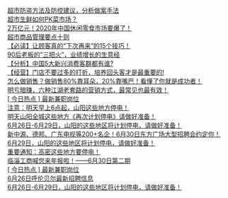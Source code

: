   
[超市防盗方法及防控建议，分析做案手法](http://www.dianyue.me/archives/298/6wkqz0cedmvbs4ic/)  
[超市生鲜如何PK菜市场？](http://www.dianyue.me/archives/336/ye3n2hh63xs607pq/)  
[2万亿元！2020年中国休闲零食市场要爆了！](http://www.dianyue.me/archives/321/74pp4cuelo2oi59x/)  
[超市商品管理要点十则](http://www.dianyue.me/archives/298/eq3cpuuhdwxiizn9/)  
[【必读】让顾客真的“下次再来”的15个技巧！](http://www.dianyue.me/archives/335/fq46q8hivv5ffbkw/)  
[90后老板的“三把火”，业绩增长的生意经](http://www.dianyue.me/archives/336/2u5t3lixzdzl7qhj/)  
[【分析】中国5大新兴消费客群都有谁?](http://www.dianyue.me/archives/330/kjqiuijt2qlvzini/)  
[【经营】门店不要过多的打折，培养回头客才是最重要的!](http://www.dianyue.me/archives/330/l3pczon1tosfnc1m/)  
[怎么做销售？做销售80%靠耳朵，20%靠嘴巴！看懂了你就是成功者！](http://www.dianyue.me/archives/336/77fjghn1nrr2ytkp/)  
[明亏暗赚，六种江湖老套路的营销方式，最常见也最有效！](http://www.dianyue.me/archives/321/zzctt6rlvnv2plkt/)  
[[ 今日热点 ] 最新兼职岗位](http://www.dianyue.me/archives/350/fifhjtg1g54am37f/)  
[注意：明天早上6点起，山阳这些地方停电！](http://www.dianyue.me/archives/009/yronluoal9mqv2hj/)  
[明天山阳全城这些地方《再次计划停电》请做好准备！](http://www.dianyue.me/archives/670/rh0v3auu8kmkskci/)  
[6月26日-6月29日，山阳的这些地区将计划停电，请做好准备！](http://www.dianyue.me/archives/925/rj6d1blqj7gf3qb5/)  
[新中源、德邦、广东电视等200+名企！6月30日东方广场大型招聘会约定你！](http://www.dianyue.me/archives/944/38xqn6m670wpr8ug/)  
[6月29日，山阳的这些地区将计划停电，请做好准备！](http://www.dianyue.me/archives/476/uqjfih3unb008p16/)  
[重要通知：高密这些地方要停电！](http://www.dianyue.me/archives/338/gpcqr5zt3c8ns1pi/)  
[临淄工商喊您来年报啦！——6月30日第二期](http://www.dianyue.me/archives/225/cu2ajin6k3yrh9g4/)  
[[ 今日热点 ] 最新兼职岗位](http://www.dianyue.me/archives/563/272m92sucm7nqonw/)  
[6月26日呼伦贝尔最新招聘信息](http://www.dianyue.me/archives/067/lyxfnmxxffzdzgm3/)  
[6月26日-6月29日，山阳的这些地区将计划停电，请做好准备！](http://www.dianyue.me/archives/844/ufj024qyje5ggx4x/)